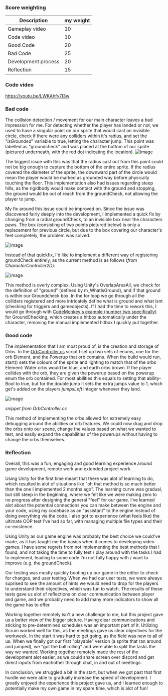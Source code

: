 
###  Score weighting

|Description | my weight |
|----|----|
|Gameplay video | 10 |
|Code video | 10 |
|Good Code | 20 |
|Bad Code | 25 |
|Development process | 20 |
|Reflection | 15 |

###  Code video
https://youtu.be/LWKAhfy7I3w
###  Bad code

The collision detection / movement for our main character leaves a bad impression for me.
For detecting whether the player has landed or not, we used to have a singular point on our sprite that would cast an invisible circle, check if there were any colliders within it's radius, and set the "*isGrounded*" variable to true, letting the character jump. This point was labelled as "groundcheck" and was placed at the bottom of our sprite (pictured underneath, with the red dot indicating the location). 
![image](https://cdn.discordapp.com/attachments/440640969679962124/1051931332235771964/image.png)

The biggest issue with this was that the radius cast out from this point could not be big enough to capture the bottom of the entire sprite. If the radius covered the diameter of the sprite, the downward part of the circle would mean the player would be marked as grounded way before physically touching the floor. This implementation also had issues regarding steep hills, as the rigidbody would make contact with the ground and stopping, the ground would be out of reach from the groundCheck, not allowing the player to jump.

My fix around this issue could be improved on. Since the issue was discovered fairly deeply into the development, I implemented a quick fix by changing from a radial groundCheck, to an invisible box near the characters paws. The box (consisting of two points pictured below) is only a replacement for previous circle, but due to the box covering our character's feet completely, the problem was solved.

![image](https://cdn.discordapp.com/attachments/440640969679962124/1051934560688021514/image.png)

Instead of that quickfix, I'd like to implement a different way of registering groundCheck entirely, as the current method is as follows (*from CharacterController2D*).

![image](https://cdn.discordapp.com/attachments/440640969679962124/1051935260616687633/image.png)

This method is overly complex. Using Unity's OverlapAreaAll, we check for the definition of "ground" (defined by m_WhatIsGround), and if that ground is within our Groundcheck box. In the for loop we go through all the colliders registered and more intricately define what is ground and what isnt (checking for triggers and gameobjects).
If I had the time to rework this, I would go through with [CodeMonkey's example (number two specifically)](https://www.youtube.com/watch?v=c3iEl5AwUF8) for GroundChecking, which creates a hitbox automatically under the character, removing the manual implemented hitbox I quickly put together.

###  Good code
The implementation that I am most proud of, is the creation and storage of Orbs.
In the [OrbController.cs](https://git.gvk.idi.ntnu.no/course/imt3603/imt3603-2022-workspace/symbiosis/this-symbiotic-world-of-ours/-/blob/main/This_Symbiotic_World_Of_Ours/Assets/Scripts/OrbController.cs) script I set up two sets of enums, one for the orb Element, and the Powerup that orb contains.
When the build would run, start() sets the colours of the sprite and lighting to match that of the orbs Element: Water orbs would be blue, and earth orbs brown. 
If the player collides with the orb, they are given the powerup based on the powerup enum the orb contained. For most abilities this equals to setting that ability-Bool to true, but for the double jump it sets the extra jumps value to 1, which get's added on the players *jumpsLeft* integer whenever they land. 

![image](https://cdn.discordapp.com/attachments/440640969679962124/1051923839971495976/image.png)

*snippet from OrbController.cs*

This method of implementing the orbs allowed for extremely easy debugging around the abilities or orb features. We could now drag and drop the orbs onto our scene, change the values based on what we wanted to test, and easily expand the capabilities of the powerups without having to change the orbs themselves.

###  Reflection
Overall, this was a fun, engaging and good learning experience around game development, remote work and extended project work.

Using Unity for the first time meant that there was alot of learning to do, which resulted in alot of situations like "oh that method is so much better than the one I implemented 2 months ago". The learning curve was gradual, but still steep in the beginning, where we felt like we were making zero to no progress after designing the general "feel" for our game. I've learned alot about the potential connections you can make between the engine and your code, using my codebase as an "assistant" to the engine instead of doing everything via the code. I also got to experience (what feels like) the ultimate OOP test I've had so far, with managing multiple file types and their co-existence. 

Using Unity as our game engine was probably the best choice we could've made, as it has taught me the basics when it comes to developing video games. I have some regrets from not implementing the best methods that I found, and not taking the time to fully test / play around with the tasks I had to implement, leading to some code I'm not fully happy with / want to improve (e.g. the groundCheck).

 Our testing was mostly quickly booting up our game in the editor to check for changes, and user testing. When we had our user tests, we were always suprised to see the amount of hints we would need to drop for the players to understand their objectives, which was fun to watch. The results of these tests gave us alot of reflections on clear communication between player and game, and we probably need to add many more indicators to show all the game has to offer.
 
 Working together remotely isn't a new challenge to me, but this project gave us a better view of the bigger picture. Having clear communications and sticking to pre-determined schedules was an important part of it. Utilizing Scrum worked well for this, as the meetings gave us clear objectives for the workweek. In the start it was hard to get going, as the field was new to all of us. When we finally got our first "playable" version (a sprite that ran around and jumped), we "got the ball rolling" and were able to split the tasks the way we wanted. Working together remotely made the rest of the development alot easier, as we could share screen over discord and get direct inputs from eachother through chat, in and out of meetings.
 
 In conclusion, we struggled a bit in the start, but when we got past that first hurdle we were able to gradually increase the speed of development. I greatly enjoyed the experience this project gave us, and I learned enough to potentially make my own game in my spare time, which is alot of fun!

